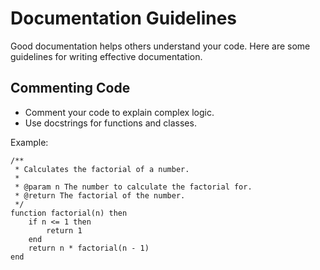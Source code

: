 # Documentation Guidelines

Good documentation helps others understand your code. Here are some guidelines for writing effective documentation.

## Commenting Code

- Comment your code to explain complex logic.
- Use docstrings for functions and classes.

Example:

```simple_script
/**
 * Calculates the factorial of a number.
 *
 * @param n The number to calculate the factorial for.
 * @return The factorial of the number.
 */
function factorial(n) then
    if n <= 1 then
        return 1
    end
    return n * factorial(n - 1)
end
```
